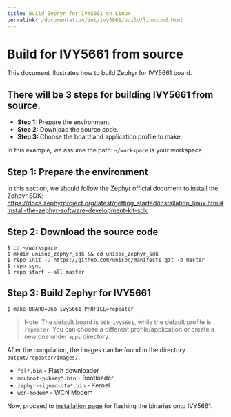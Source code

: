 ```yaml
---
title: Build Zephyr for IVY5661 on Linux
permalink: /documentation/iot/ivy5661/build/linux.md.html
---
```


# Build for IVY5661 from source

This document illustrates how to build Zephyr for IVY5661 board.

## There will be 3 steps for building IVY5661 from source.  
- **Step 1:** Prepare the environment.
- **Step 2:** Download the source code.  
- **Step 3:** Choose the board and application profile to make.  

In this example, we assume the path: ``~/workspace`` is your workspace.  
  
## Step 1: Prepare the environment

In this section, we should follow the Zephyr official document to install the Zehpyr SDK:
https://docs.zephyrproject.org/latest/getting_started/installation_linux.html#install-the-zephyr-software-development-kit-sdk

## Step 2: Download the source code

```shell
$ cd ~/workspace
$ mkdir unisoc_zephyr_sdk && cd unisoc_zephyr_sdk
$ repo init -u https://github.com/unisoc/manifests.git -b master
$ repo sync
$ repo start --all master
```

## Step 3: Build Zephyr for IVY5661

```shell
$ make BOARD=96b_ivy5661 PROFILE=repeater
```

> Note: The default board is `96b_ivy5661`, while the default profile is `repeater`.
> You can choose a different profile/application or create a new one under `apps` directory.

After the compilation, the images can be found in the directory `output/repeater/images/`.  

- ``fdl*.bin`` - Flash downloader
- ``mcuboot-pubkey*.bin`` - Bootloader
- ``zephyr-signed-ota*.bin`` - Kernel
- ``wcn-modem*`` - WCN Modem

Now, proceed to [installation page](../installation#methods-of-installation) for
flashing the binaries onto IVY5661.
